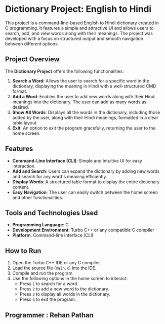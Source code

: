 # Dictionary Project: English to Hindi

This project is a command-line-based English to Hindi dictionary created in C programming. It features a simple and attractive UI and allows users to search, add, and view words along with their meanings. The project was developed with a focus on structured output and smooth navigation between different options.

## Project Overview

The **Dictionary Project** offers the following functionalities:
1. **Search a Word**: Allows the user to search for a specific word in the dictionary, displaying the meaning in Hindi with a well-structured CMD format.
2. **Add a Word**: Enables the user to add new words along with their Hindi meanings into the dictionary. The user can add as many words as desired.
3. **Show All Words**: Displays all the words in the dictionary, including those added by the user, along with their Hindi meanings, formatted in a clear table layout.
4. **Exit**: An option to exit the program gracefully, returning the user to the home screen.

## Features

- **Command-Line Interface (CLI)**: Simple and intuitive UI for easy interaction.
- **Add and Search**: Users can expand the dictionary by adding new words and search for any word's meaning efficiently.
- **Display Words**: A structured table format to display the entire dictionary content.
- **Easy Navigation**: The user can easily switch between the home screen and other functionalities.

## Tools and Technologies Used

- **Programming Language**: C
- **Development Environment**: Turbo C++ or any compatible C compiler
- **Platform**: Command-line interface (CLI)

## How to Run

1. Open the Turbo C++ IDE or any C compiler.
2. Load the source file (`main.c`) into the IDE.
3. Compile and run the program.
4. Use the following options in the home screen to interact:
   - Press `1` to search for a word.
   - Press `2` to add a new word to the dictionary.
   - Press `3` to display all words in the dictionary.
   - Press `4` to exit the program.

 ## Programmer : Rehan Pathan
